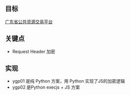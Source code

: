 ## 目标

[广东省公共资源交易平台](https://ygp.gdzwfw.gov.cn/#/44/jygg)



## 关键点

- Request Header 加密



## 实现

- ygp01 是纯 Python 方案，用 Python 实现了JS的加密逻辑
- ygp02 是Python execjs + JS 方案